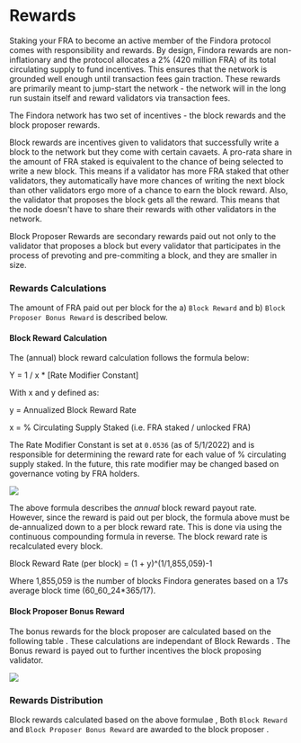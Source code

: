 # Rewards

Staking your FRA to become an active member of the Findora protocol comes with responsibility and rewards. By design, Findora rewards are non-inflationary and the protocol allocates a 2% (420 million FRA) of its total circulating supply to fund incentives. This ensures that the network is grounded well enough until transaction fees gain traction. These rewards are primarily meant to jump-start the network - the network will in the long run sustain itself and reward validators via transaction fees.

The Findora network has two set of incentives - the block rewards and the block proposer rewards.

Block rewards are incentives given to validators that successfully write a block to the network but they come with certain cavaets. A pro-rata share in the amount of FRA staked is equivalent to the chance of being selected to write a new block. This means if a validator has more FRA staked that other validators, they automatically have more chances of writing the next block than other validators ergo more of a chance to earn the block reward. Also, the validator that proposes the block gets all the reward. This means that the node doesn't have to share their rewards with other validators in the network.

Block Proposer Rewards are secondary rewards paid out not only to the validator that proposes a block but every validator that participates in the process of prevoting and pre-commiting a block, and they are smaller in size.

### Rewards Calculations[​](https://wiki.findora.org/docs/modules/staking/rewards#rewards-calculations) <a href="#rewards-calculations" id="rewards-calculations"></a>

The amount of FRA paid out per block for the a) `Block Reward` and b) `Block Proposer Bonus Reward` is described below.

#### Block Reward Calculation[​](https://wiki.findora.org/docs/modules/staking/rewards#block-reward-calculation) <a href="#block-reward-calculation" id="block-reward-calculation"></a>

The (annual) block reward calculation follows the formula below:

Y = 1 / x \* \[Rate Modifier Constant]

With x and y defined as:

y = Annualized Block Reward Rate

x = % Circulating Supply Staked (i.e. FRA staked / unlocked FRA)

The Rate Modifier Constant is set at `0.0536` (as of 5/1/2022) and is responsible for determining the reward rate for each value of % circulating supply staked. In the future, this rate modifier may be changed based on governance voting by FRA holders.

![](https://i.imgur.com/VHiFR0J.png)

The above formula describes the _annual_ block reward payout rate. However, since the reward is paid out per block, the formula above must be de-annualized down to a per block reward rate. This is done via using the continuous compounding formula in reverse. The block reward rate is recalculated every block.

Block Reward Rate (per block) = (1 + y)^(1/1,855,059)-1

Where 1,855,059 is the number of blocks Findora generates based on a 17s average block time (60_60_24\*365/17).

#### Block Proposer Bonus Reward[​](https://wiki.findora.org/docs/modules/staking/rewards#block-proposer-bonus-reward) <a href="#block-proposer-bonus-reward" id="block-proposer-bonus-reward"></a>

The bonus rewards for the block proposer are calculated based on the following table . These calculations are independant of Block Rewards . The Bonus reward is payed out to further incentives the block proposing validator.

![](https://i.imgur.com/ik5xJp3.png)

### Rewards Distribution[​](https://wiki.findora.org/docs/modules/staking/rewards#rewards-distribution) <a href="#rewards-distribution" id="rewards-distribution"></a>

Block rewards calculated based on the above formulae , Both `Block Reward` and `Block Proposer Bonus Reward` are awarded to the block proposer .
